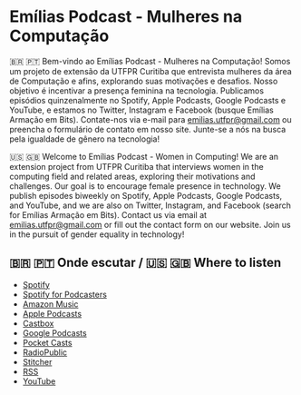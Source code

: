 # Emílias Podcast - Mulheres na Computação



🇧🇷 🇵🇹 Bem-vindo ao Emílias Podcast - Mulheres na Computação! Somos um projeto de extensão da UTFPR Curitiba que entrevista mulheres da área de Computação e afins, explorando suas motivações e desafios. Nosso objetivo é incentivar a presença feminina na tecnologia. Publicamos episódios quinzenalmente no Spotify, Apple Podcasts, Google Podcasts e YouTube, e estamos no Twitter, Instagram e Facebook (busque Emílias Armação em Bits). Contate-nos via e-mail para emilias.utfpr@gmail.com  ou preencha o formulário de contato em nosso site. Junte-se a nós na busca pela igualdade de gênero na tecnologia!

🇺🇸 🇬🇧 Welcome to Emílias Podcast - Women in Computing! We are an extension project from UTFPR Curitiba that interviews women in the computing field and related areas, exploring their motivations and challenges. Our goal is to encourage female presence in technology. We publish episodes biweekly on Spotify, Apple Podcasts, Google Podcasts, and YouTube, and we are also on Twitter, Instagram, and Facebook (search for Emílias Armação em Bits). Contact us via email at emilias.utfpr@gmail.com or fill out the contact form on our website. Join us in the pursuit of gender equality in technology!

## 🇧🇷 🇵🇹 Onde escutar / 🇺🇸 🇬🇧 Where to listen

- [Spotify](https://open.spotify.com/show/1Pm95WtrS8ZqBqRCUprQDq)
- [Spotify for Podcasters](https://podcasters.spotify.com/pod/show/emilias-podcast)
- [Amazon Music](https://www.amazon.com/-/es/dp/B08K57ZLGW)
- [Apple Podcasts](https://podcasts.apple.com/br/podcast/em%C3%ADlias-podcast-mulheres-na-computa%C3%A7%C3%A3o/id1483116813)
- [Castbox](https://castbox.fm/channel/Em%C3%ADlias-Podcast-id2629614)
- [Google Podcasts](https://podcasts.google.com/feed/aHR0cHM6Ly9hbmNob3IuZm0vcy84MjBjZWI4L3BvZGNhc3QvcnNz)
- [Pocket Casts](https://pca.st/xeh9ilis)
- [RadioPublic](https://radiopublic.com/emlias-podcast-GyVZv4)
- [Stitcher](https://www.stitcher.com/show/emilias-podcast)
- [RSS](hhttps://anchor.fm/s/820ceb8/podcast/rss)
- [YouTube](http://youtube.com/c/EmiliasArmacaoEmBits)
